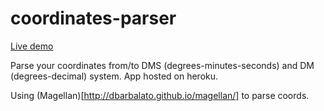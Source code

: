 # coordinates-parser

[Live demo](https://murmuring-woodland-64245.herokuapp.com)

Parse your coordinates from/to DMS (degrees-minutes-seconds) and DM (degrees-decimal) system. 
App hosted on heroku. 

Using (Magellan)[http://dbarbalato.github.io/magellan/] to parse coords.
